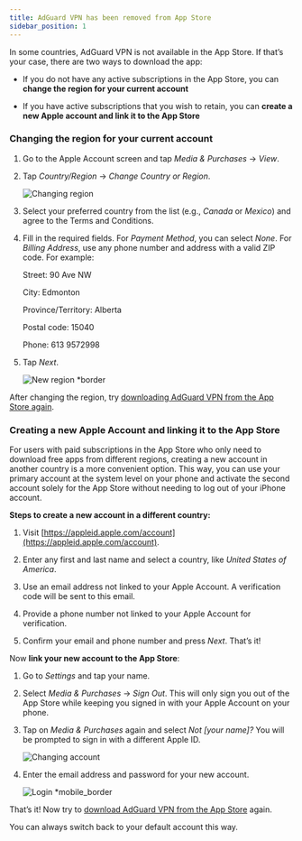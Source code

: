 ```yaml
---
title: AdGuard VPN has been removed from App Store
sidebar_position: 1
---
```


In some countries, AdGuard VPN is not available in the App Store. If that’s your case, there are two ways to download the app:

- If you do not have any active subscriptions in the App Store, you can **change the region for your current account**

- If you have active subscriptions that you wish to retain, you can **create a new Apple account and link it to the App Store**

### Changing the region for your current account

1. Go to the Apple Account screen and tap *Media & Purchases* → *View*.

1. Tap *Country/Region* → *Change Country or Region*.

    ![Changing region](https://cdn.adguard-vpn.com/content/kb/vpn/ios/app_store/changing_country.png)

1. Select your preferred country from the list (e.g., *Canada* or *Mexico*) and agree to the Terms and Conditions.

1. Fill in the required fields. For *Payment Method*, you can select *None*. For *Billing Address*, use any phone number and address with a valid ZIP code. For example:

    Street: 90 Ave NW

    City: Edmonton

    Province/Territory: Alberta

    Postal code: 15040

    Phone: 613 9572998

1. Tap *Next*.

    ![New region *border](https://cdn.adguard-vpn.com/content/kb/vpn/ios/app_store/canada_en.png)

After changing the region, try [downloading AdGuard VPN from the App Store again](https://apps.apple.com/us/app/adguard-vpn-unlimited-fast/id1525373602).

### Creating a new Apple Account and linking it to the App Store

For users with paid subscriptions in the App Store who only need to download free apps from different regions, creating a new account in another country is a more convenient option. This way, you can use your primary account at the system level on your phone and activate the second account solely for the App Store without needing to log out of your iPhone account.

**Steps to create a new account in a different country:**

1. Visit [https://appleid.apple.com/account](https://appleid.apple.com/account).

1. Enter any first and last name and select a country, like *United States of America*.

1. Use an email address not linked to your Apple Account. A verification code will be sent to this email.

1. Provide a phone number not linked to your Apple Account for verification.

1. Confirm your email and phone number and press *Next*. That’s it!

Now **link your new account to the App Store**:

1. Go to *Settings* and tap your name.

1. Select *Media & Purchases* → *Sign Out*. This will only sign you out of the App Store while keeping you signed in with your Apple Account on your phone.

1. Tap on *Media & Purchases* again and select *Not [your name]?* You will be prompted to sign in with a different Apple ID.

    ![Changing account](https://cdn.adguard-vpn.com/content/kb/vpn/ios/app_store/log_out.png)

1. Enter the email address and password for your new account.

    ![Login *mobile_border](https://cdn.adguard-vpn.com/content/kb/vpn/ios/app_store/apple_id.png)

That’s it! Now try to [download AdGuard VPN from the App Store](https://apps.apple.com/us/app/adguard-vpn-unlimited-fast/id1525373602) again.

You can always switch back to your default account this way.
